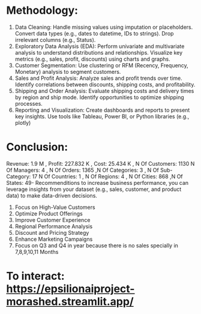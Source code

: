 # Methodology:
1. Data Cleaning:
 Handle missing values using imputation or placeholders.
 Convert data types (e.g., dates to datetime, IDs to strings).
 Drop irrelevant columns (e.g., Status).
2. Exploratory Data Analysis (EDA): 
 Perform univariate and multivariate analysis to understand distributions and
 relationships.
 Visualize key metrics (e.g., sales, profit, discounts) using charts and graphs.
3. Customer Segmentation: 
 Use clustering or RFM (Recency, Frequency, Monetary) analysis to segment
 customers.
4. Sales and Profit Analysis: 
 Analyze sales and profit trends over time.
 Identify correlations between discounts, shipping costs, and profitability.
5. Shipping and Order Analysis: 
 Evaluate shipping costs and delivery times by region and ship mode.
 Identify opportunities to optimize shipping processes.
6. Reporting and Visualization:
 Create dashboards and reports to present key insights.
 Use tools like Tableau, Power BI, or Python libraries (e.g., plotly)
# Conclusion:
Revenue: 1.9 M  ,  Profit: 227.832 K  , Cost: 25.434 K , N Of Customers: 1130
 N Of Managers: 4 , N Of Orders: 1365 ,N Of Categories: 3 , N Of Sub-Category: 17
 N Of Countries: 1 , N Of Regions: 4 , N Of Cities: 868 ,N Of States: 49- Recommenditions to increase business performance, you can leverage
 insights from your dataset (e.g., sales, customer, and product data) to make
 data-driven decisions. 
1. Focus on High-Value Customers
 2. Optimize Product Offerings
 3. Improve Customer Experience
 4. Regional Performance Analysis
 5. Discount and Pricing Strategy
 6. Enhance Marketing Campaigns
 7. Focus on Q3 and Q4 in year because there is no sales specially in
 7,8,9,10,11 Months
# To interact: https://epsilionaiproject-morashed.streamlit.app/
